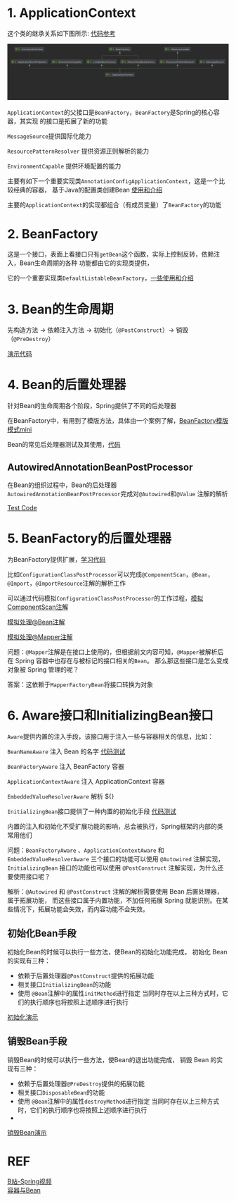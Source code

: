 # 1. ApplicationContext
这个类的继承关系如下图所示: [代码参考](../../../../../../basicTech/src/main/java/com/java/study/frameworkstudy/springboot/SpringBootDemo.java) <br>
<div align="center">
	<img src="https://github.com/oneCoderMan/javastudy/blob/fbd2996df3f65c79674382337843f62348431d5f/notes/src/main/resources/framework/spring/pics/diagram1.png" alt="Editor" width="800">
</div>

`ApplicationContext`的父接口是`BeanFactory`，`BeanFactory`是Spring的核心容器，其实现
的接口是拓展了新的功能

`MessageSource`提供国际化能力

`ResourcePatternResolver` 提供资源正则解析的能力

`EnvironmentCapable` 提供环境配置的能力


主要有如下一个重要实现类`AnnotationConfigApplicationContext`，这是一个比较经典的容器，
基于Java的配置类创建Bean [使用和介绍](../../../../../../basicTech/src/main/java/com/java/study/frameworkstudy/spring/AnnotationConfigAppCtxDemo.java)

主要的`ApplicationContext`的实现都组合（有成员变量）了`BeanFactory`的功能

# 2. BeanFactory
这是一个接口，表面上看接口只有`getBean`这个函数，实际上控制反转，依赖注入，Bean生命周期的各种
功能都由它的实现类提供，

它的一个重要实现类`DefaultListableBeanFactory`，[一些使用和介绍](../../../../../../basicTech/src/main/java/com/java/study/frameworkstudy/spring/SpringBeanFactoryDemo.java)

# 3. Bean的生命周期
先构造方法 -> 依赖注入方法 ->  初始化（`@PostConstruct`）-> 销毁（`@PreDestroy`）

[演示代码](../../../../../../basicTech/src/main/java/com/java/study/frameworkstudy/springboot/beancycle/LifeCycleBean.java)

# 4. Bean的后置处理器
针对Bean的生命周期各个阶段，Spring提供了不同的后处理器

在BeanFactory中，有用到了模版方法，具体由一个案例了解，[BeanFactory模版模式mini](../../../../../../basicTech/src/main/java/com/java/study/frameworkstudy/spring/TemplateMethodTest.java)

Bean的常见后处理器测试及其使用，[代码](../../../../../../basicTech/src/main/java/com/java/study/frameworkstudy/spring/beanposttest/BeanPostTest.java)

## AutowiredAnnotationBeanPostProcessor
在Bean的组织过程中，Bean的后处理器`AutowiredAnnotationBeanPostProcessor`完成对`@Autowired`和`@Value` 注解的解析

[Test Code](../../../../../../basicTech/src/main/java/com/java/study/frameworkstudy/spring/beanposttest/AutowiredBeanPostTest.java)

# 5. BeanFactory的后置处理器
为BeanFactory提供扩展，[学习代码](../../../../../../basicTech/src/main/java/com/java/study/frameworkstudy/spring/beanfacoryposttest/AppTest.java)

比如`ConfigurationClassPostProcessor`可以完成`@ComponentScan`，`@Bean`， `@Import`，`@ImportResource`注解的解析工作

可以通过代码模拟`ConfigurationClassPostProcessor`的工作过程，[模拟ComponentScan注解](../../../../../../basicTech/src/main/java/com/java/study/frameworkstudy/spring/beanfacoryposttest/MockConfigPost.java)

[模拟处理@Bean注解](../../../../../../basicTech/src/main/java/com/java/study/frameworkstudy/spring/beanfacoryposttest/MockBeanDeal.java)

[模拟处理@Mapper注解](../../../../../../basicTech/src/main/java/com/java/study/frameworkstudy/spring/beanfacoryposttest/MockMapperDeal.java)

问题：`@Mapper`注解是在接口上使用的，但根据前文内容可知，`@Mapper`被解析后在 Spring 容器中也存在与被标记的接口相关的`Bean`。
那么那这些接口是怎么变成对象被 Spring 管理的呢？

答案：这依赖于`MapperFactoryBean`将接口转换为对象

# 6. Aware接口和InitializingBean接口
`Aware`提供内置的注入手段，该接口用于注入一些与容器相关的信息，比如：

`BeanNameAware` 注入 Bean 的名字 [代码测试](../../../../../../basicTech/src/main/java/com/java/study/frameworkstudy/spring/aware/AppAwareTest.java)

`BeanFactoryAware` 注入 BeanFactory 容器

`ApplicationContextAware` 注入 ApplicationContext 容器

`EmbeddedValueResolverAware` 解析 ${}

`InitializingBean`接口提供了一种内置的初始化手段 [代码测试](../../../../../../basicTech/src/main/java/com/java/study/frameworkstudy/spring/aware/AppAwareTest.java)

内置的注入和初始化不受扩展功能的影响，总会被执行，Spring框架的内部的类常用他们

问题：`BeanFactoryAware` 、`ApplicationContextAware` 和 
`EmbeddedValueResolverAware` 三个接口的功能可以使用 `@Autowired` 注解实现，
`InitializingBean` 接口的功能也可以使用 `@PostConstruct` 注解实现，为什么还要使用接口呢？

解析：`@Autowired` 和 `@PostConstruct` 注解的解析需要使用 Bean 后置处理器，属于拓展功能，
而这些接口属于内置功能，不加任何拓展 Spring 就能识别。在某些情况下，拓展功能会失效，而内容功能不会失效。

## 初始化Bean手段
初始化Bean的时候可以执行一些方法，使Bean的初始化功能完成，
初始化 Bean 的实现有三种：

* 依赖于后置处理器`@PostConstruct`提供的拓展功能
* 相关接口`InitializingBean`的功能
* 使用 `@Bean`注解中的属性`initMethod`进行指定
当同时存在以上三种方式时，它们的执行顺序也将按照上述顺序进行执行

[初始化演示](../../../../../../basicTech/src/main/java/com/java/study/frameworkstudy/spring/aware/BeanInitApp.java)


## 销毁Bean手段
销毁Bean的时候可以执行一些方法，使Bean的退出功能完成，
销毁 Bean 的实现有三种：

* 依赖于后置处理器`@PreDestroy`提供的拓展功能
* 相关接口`DisposableBean`的功能
* 使用 `@Bean`注解中的属性`destroyMethod`进行指定
  当同时存在以上三种方式时，它们的执行顺序也将按照上述顺序进行执行
* 
[销毁Bean演示](../../../../../../basicTech/src/main/java/com/java/study/frameworkstudy/spring/aware/BeanInitApp.java)


# REF
[B站-Spring视频](https://www.bilibili.com/video/BV1P44y1N7QG?p=4&vd_source=550dc9095f2a0980780a8fe0a239112e) <br>
[容器与Bean](https://mofan212.github.io/posts/Spring-Forty-Nine-Lectures-Container-And-Bean/)


